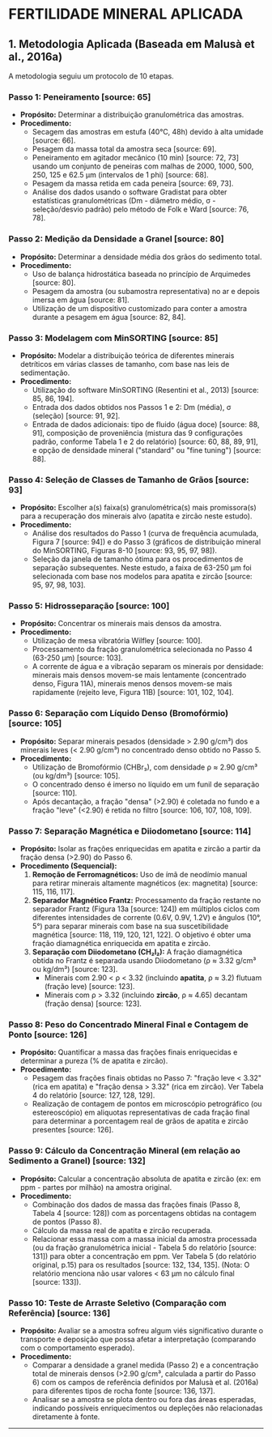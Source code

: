 # FERTILIDADE MINERAL APLICADA


## 1. Metodologia Aplicada (Baseada em Malusà et al., 2016a)

A metodologia seguiu um protocolo de 10 etapas.

### **Passo 1: Peneiramento** [source: 65]

* **Propósito:** Determinar a distribuição granulométrica das amostras.
* **Procedimento:**
    * Secagem das amostras em estufa (40°C, 48h) devido à alta umidade [source: 66].
    * Pesagem da massa total da amostra seca [source: 69].
    * Peneiramento em agitador mecânico (10 min) [source: 72, 73] usando um conjunto de peneiras com malhas de 2000, 1000, 500, 250, 125 e 62.5 µm (intervalos de 1 phi) [source: 68].
    * Pesagem da massa retida em cada peneira [source: 69, 73].
    * Análise dos dados usando o software Gradistat para obter estatísticas granulométricas (Dm - diâmetro médio, σ - seleção/desvio padrão) pelo método de Folk e Ward [source: 76, 78].

### **Passo 2: Medição da Densidade a Granel** [source: 80]

* **Propósito:** Determinar a densidade média dos grãos do sedimento total.
* **Procedimento:**
    * Uso de balança hidrostática baseada no princípio de Arquimedes [source: 80].
    * Pesagem da amostra (ou subamostra representativa) no ar e depois imersa em água [source: 81].
    * Utilização de um dispositivo customizado para conter a amostra durante a pesagem em água [source: 82, 84].

### **Passo 3: Modelagem com MinSORTING** [source: 85]

* **Propósito:** Modelar a distribuição teórica de diferentes minerais detríticos em várias classes de tamanho, com base nas leis de sedimentação.
* **Procedimento:**
    * Utilização do software MinSORTING (Resentini et al., 2013) [source: 85, 86, 194].
    * Entrada dos dados obtidos nos Passos 1 e 2: Dm (média), σ (seleção) [source: 91, 92].
    * Entrada de dados adicionais: tipo de fluido (água doce) [source: 88, 91], composição de proveniência (mistura das 9 configurações padrão, conforme Tabela 1 e 2 do relatório) [source: 60, 88, 89, 91], e opção de densidade mineral ("standard" ou "fine tuning") [source: 88].

### **Passo 4: Seleção de Classes de Tamanho de Grãos** [source: 93]

* **Propósito:** Escolher a(s) faixa(s) granulométrica(s) mais promissora(s) para a recuperação dos minerais alvo (apatita e zircão neste estudo).
* **Procedimento:**
    * Análise dos resultados do Passo 1 (curva de frequência acumulada, Figura 7 [source: 94]) e do Passo 3 (gráficos de distribuição mineral do MinSORTING, Figuras 8-10 [source: 93, 95, 97, 98]).
    * Seleção da janela de tamanho ótima para os procedimentos de separação subsequentes. Neste estudo, a faixa de 63-250 µm foi selecionada com base nos modelos para apatita e zircão [source: 95, 97, 98, 103].

### **Passo 5: Hidrosseparação** [source: 100]

* **Propósito:** Concentrar os minerais mais densos da amostra.
* **Procedimento:**
    * Utilização de mesa vibratória Wilfley [source: 100].
    * Processamento da fração granulométrica selecionada no Passo 4 (63-250 µm) [source: 103].
    * A corrente de água e a vibração separam os minerais por densidade: minerais mais densos movem-se mais lentamente (concentrado denso, Figura 11A), minerais menos densos movem-se mais rapidamente (rejeito leve, Figura 11B) [source: 101, 102, 104].

### **Passo 6: Separação com Líquido Denso (Bromofórmio)** [source: 105]

* **Propósito:** Separar minerais pesados (densidade > 2.90 g/cm³) dos minerais leves (< 2.90 g/cm³) no concentrado denso obtido no Passo 5.
* **Procedimento:**
    * Utilização de Bromofórmio (CHBr₃), com densidade ρ ≈ 2.90 g/cm³ (ou kg/dm³) [source: 105].
    * O concentrado denso é imerso no líquido em um funil de separação [source: 110].
    * Após decantação, a fração "densa" (>2.90) é coletada no fundo e a fração "leve" (<2.90) é retida no filtro [source: 106, 107, 108, 109].

### **Passo 7: Separação Magnética e Diiodometano** [source: 114]

* **Propósito:** Isolar as frações enriquecidas em apatita e zircão a partir da fração densa (>2.90) do Passo 6.
* **Procedimento (Sequencial):**
    1.  **Remoção de Ferromagnéticos:** Uso de ímã de neodímio manual para retirar minerais altamente magnéticos (ex: magnetita) [source: 115, 116, 117].
    2.  **Separador Magnético Frantz:** Processamento da fração restante no separador Frantz (Figura 13a [source: 124]) em múltiplos ciclos com diferentes intensidades de corrente (0.6V, 0.9V, 1.2V) e ângulos (10°, 5°) para separar minerais com base na sua suscetibilidade magnética [source: 118, 119, 120, 121, 122]. O objetivo é obter uma fração diamagnética enriquecida em apatita e zircão.
    3.  **Separação com Diiodometano (CH₂I₂):** A fração diamagnética obtida no Frantz é separada usando Diiodometano (ρ ≈ 3.32 g/cm³ ou kg/dm³) [source: 123].
        * Minerais com 2.90 < ρ < 3.32 (incluindo **apatita**, ρ ≈ 3.2) flutuam (fração leve) [source: 123].
        * Minerais com ρ > 3.32 (incluindo **zircão**, ρ ≈ 4.65) decantam (fração densa) [source: 123].

### **Passo 8: Peso do Concentrado Mineral Final e Contagem de Ponto** [source: 126]

* **Propósito:** Quantificar a massa das frações finais enriquecidas e determinar a pureza (% de apatita e zircão).
* **Procedimento:**
    * Pesagem das frações finais obtidas no Passo 7: "fração leve < 3.32" (rica em apatita) e "fração densa > 3.32" (rica em zircão). Ver Tabela 4 do relatório [source: 127, 128, 129].
    * Realização de contagem de pontos em microscópio petrográfico (ou estereoscópio) em aliquotas representativas de cada fração final para determinar a porcentagem real de grãos de apatita e zircão presentes [source: 126].

### **Passo 9: Cálculo da Concentração Mineral (em relação ao Sedimento a Granel)** [source: 132]

* **Propósito:** Calcular a concentração absoluta de apatita e zircão (ex: em ppm - partes por milhão) na amostra original.
* **Procedimento:**
    * Combinação dos dados de massa das frações finais (Passo 8, Tabela 4 [source: 128]) com as porcentagens obtidas na contagem de pontos (Passo 8).
    * Cálculo da massa real de apatita e zircão recuperada.
    * Relacionar essa massa com a massa inicial da amostra processada (ou da fração granulométrica inicial - Tabela 5 do relatório [source: 131]) para obter a concentração em ppm. Ver Tabela 5 (do relatório original, p.15) para os resultados [source: 132, 134, 135]. (Nota: O relatório menciona não usar valores < 63 µm no cálculo final [source: 133]).

### **Passo 10: Teste de Arraste Seletivo (Comparação com Referência)** [source: 136]

* **Propósito:** Avaliar se a amostra sofreu algum viés significativo durante o transporte e deposição que possa afetar a interpretação (comparando com o comportamento esperado).
* **Procedimento:**
    * Comparar a densidade a granel medida (Passo 2) e a concentração total de minerais densos (>2.90 g/cm³, calculada a partir do Passo 6) com os campos de referência definidos por Malusà et al. (2016a) para diferentes tipos de rocha fonte [source: 136, 137].
    * Analisar se a amostra se plota dentro ou fora das áreas esperadas, indicando possíveis enriquecimentos ou depleções não relacionadas diretamente à fonte.

---
